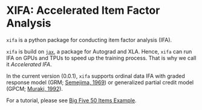 # **XIFA**: Accelerated Item Factor Analysis
`xifa` is a python package for conducting item factor analysis (IFA). 

`xifa` is build on [`jax`](https://github.com/google/jax), a package for Autograd and XLA. Hence, `xifa` can run IFA on GPUs and TPUs to speed up the training process. That is why we call it *Accelerated IFA*.

In the current version (0.0.1), `xifa` supports ordinal data IFA with graded response model (GRM; [Semejima, 1969](https://link.springer.com/article/10.1007%2FBF03372160)) or generalized partial credit model (GPCM; [Muraki, 1992](https://doi.org/10.1177/014662169201600206)). 

For a tutorial, please see [Big Five 50 Items Example](https://github.com/psyphh/xifa/blob/master/examples/big5.ipynb).



